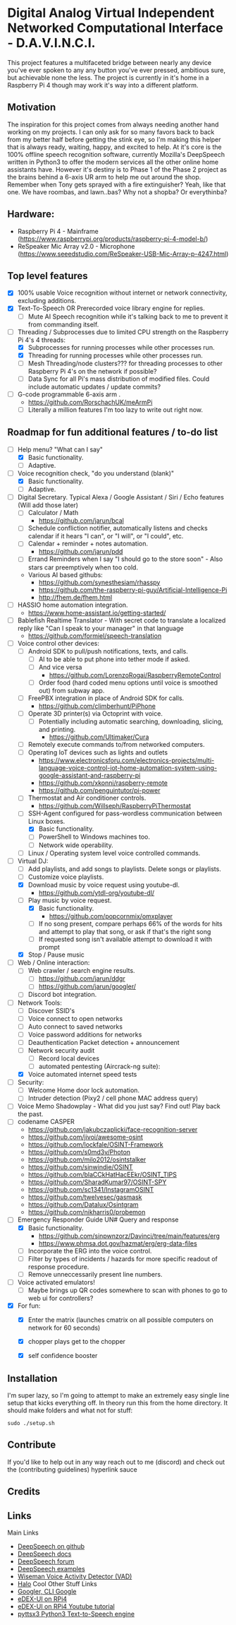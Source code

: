 # Digital Analog Virtual Independent Networked Computational Interface - D.A.V.I.N.C.I.
This project features a multifaceted bridge between nearly any device you've ever spoken to any any button you've ever pressed, ambitious sure, but achievable none the less. The project is currently in it's home in a Raspberry Pi 4 though may work it's way into a different platform.

## Motivation
The inspiration for this project comes from always needing another hand working on my projects. I can only ask for so many favors back to back from my better half before getting the stink eye, so I'm making this helper that is always ready, waiting, happy, and excited to help.
At it's core is the 100% offline speech recognition software, currently Mozilla's DeepSpeech written in Python3 to offer the modern services all the other online home assistants have.
However it's destiny is to Phase 1 of the Phase 2 project as the brains behind a 6-axis UR arm to help me out around the shop. Remember when Tony gets sprayed with a fire extinguisher? Yeah, like that one.
We have roombas, and lawn..bas? Why not a shopba? Or everythinba?

## Hardware:
* Raspberry Pi 4 - Mainframe (https://www.raspberrypi.org/products/raspberry-pi-4-model-b/)
* ReSpeaker Mic Array v2.0 - Microphone (https://www.seeedstudio.com/ReSpeaker-USB-Mic-Array-p-4247.html)

## Top level features
- [x] 100% usable Voice recognition without internet or network connectivity, excluding additions.
- [x] Text-To-Speech OR Prerecorded voice library engine for replies.
  - [ ] Mute AI Speech recognition while it's talking back to me to prevent it from commanding itself.
- [ ] Threading / Subprocesses due to limited CPU strength on the Raspberry Pi 4's 4 threads:
  - [x] Subprocesses for running processes while other processes run.
  - [x] Threading for running processes while other processes run.
  - [ ] Mesh Threading/node clusters??? for threading processes to other Raspberry Pi 4's on the network if possible?
  - [ ] Data Sync for all Pi's mass distribution of modified files. Could include automatic updates / update commits?
- [ ] G-code programmable 6-axis arm .
  * https://github.com/RorschachUK/meArmPi
  - [ ] Literally a million features I'm too lazy to write out right now.

## Roadmap for fun additional features / to-do list
- [ ] Help menu? "What can I say"
  - [x] Basic functionality.
  - [ ] Adaptive.
- [ ] Voice recognition check, "do you understand (blank)"
  - [x] Basic functionality.
  - [ ] Adaptive.
- [ ] Digital Secretary. Typical Alexa / Google Assistant / Siri / Echo features (Will add those later)
  - [ ] Calculator / Math
    * https://github.com/jarun/bcal
  - [ ] Schedule confliction notifier, automatically listens and checks calendar if it hears "I can", or "I will", or "I could", etc.
  - [ ] Calendar + reminder + notes automation.
    * https://github.com/jarun/pdd
  - [ ] Errand Reminders when I say "I should go to the store soon" - Also stars car preemptively when too cold.
  * Various AI based githubs:
    * https://github.com/synesthesiam/rhasspy
    * https://github.com/the-raspberry-pi-guy/Artificial-Intelligence-Pi
    * http://fhem.de/fhem.html
- [ ] HASSIO home automation integration.
  * https://www.home-assistant.io/getting-started/
- [ ] Bablefish Realtime Translator - With secret code to translate a localized reply like "Can I speak to your manager" in that language
  * https://github.com/formiel/speech-translation
- [ ] Voice control other devices: 
  - [ ] Android SDK to pull/push notifications, texts, and calls.
    - [ ] AI to be able to put phone into tether mode if asked.
    - [ ] And vice versa
      * https://github.com/LorenzoRogai/RaspberryRemoteControl
    - [ ] Order food (hard coded menu options until voice is smoothed out) from subway app.
  - [ ] FreePBX integration in place of Android SDK for calls.
    * https://github.com/climberhunt/PiPhone
  - [ ] Operate 3D printer(s) via Octoprint with voice.
    - [ ] Potentially including automatic searching, downloading, slicing, and printing.
      * https://github.com/Ultimaker/Cura
  - [ ] Remotely execute commands to/from networked computers.
  - [ ] Operating IoT devices such as lights and outlets
    * https://www.electronicsforu.com/electronics-projects/multi-language-voice-control-iot-home-automation-system-using-google-assistant-and-raspberry-pi
    * https://github.com/xkonni/raspberry-remote
    * https://github.com/penguintutor/pi-power
  - [ ] Thermostat and Air conditioner controls.
    * https://github.com/Willseph/RaspberryPiThermostat
  - [ ] SSH-Agent configured for pass-wordless communication between Linux boxes.
    - [x] Basic functionality.
    - [ ] PowerShell to Windows machines too.
    - [ ] Network wide operability.
  - [ ] Linux / Operating system level voice controlled commands.
- [ ] Virtual DJ:
  - [ ] Add playlists, and add songs to playlists. Delete songs or playlists.
  - [ ] Customize voice playlists.
  - [x] Download music by voice request using youtube-dl.
    * https://github.com/ytdl-org/youtube-dl/
  - [ ] Play music by voice request.
    - [x] Basic functionality.
      * https://github.com/popcornmix/omxplayer
    - [ ] If no song present, compare perhaps 66% of the words for hits and attempt to play that song, or ask if that's the right song
    - [ ] If requested song isn't available attempt to download it with prompt
  - [x] Stop / Pause music
- [ ] Web / Online interaction:
  - [ ] Web crawler / search engine results.
    - [ ] https://github.com/jarun/ddgr
    - [ ] https://github.com/jarun/googler/
  - [ ] Discord bot integration.
- [ ] Network Tools:
  - [ ] Discover SSID's
  - [ ] Voice connect to open networks
  - [ ] Auto connect to saved networks
  - [ ] Voice password additions for networks
  - [ ] Deauthentication Packet detection + announcement
  - [ ] Network security audit
    - [ ] Record local devices
    - [ ] automated pentesting (Aircrack-ng suite):
  - [x] Voice automated internet speed tests
- [ ] Security:
  - [ ] Welcome Home door lock automation.
  - [ ] Intruder detection (Pixy2 / cell phone MAC address query)
- [ ] Voice Memo Shadowplay - What did you just say? Find out! Play back the past.
- [ ] codename CASPER
  * https://github.com/jakubczaplicki/face-recognition-server
  * https://github.com/jivoi/awesome-osint
  * https://github.com/lockfale/OSINT-Framework
  * https://github.com/s0md3v/Photon
  * https://github.com/milo2012/osintstalker
  * https://github.com/sinwindie/OSINT
  * https://github.com/blaCCkHatHacEEkr/OSINT_TIPS
  * https://github.com/SharadKumar97/OSINT-SPY
  * https://github.com/sc1341/InstagramOSINT
  * https://github.com/twelvesec/gasmask
  * https://github.com/Datalux/Osintgram
  * https://github.com/nikharris0/probemon
- [ ] Emergency Responder Guide UN# Query and response
  - [x] Basic functionality.
    * https://github.com/sinpwnzorz/Davinci/tree/main/features/erg
    * https://www.phmsa.dot.gov/hazmat/erg/erg-data-files
  - [ ] Incorporate the ERG into the voice control.
  - [ ] Filter by types of incidents / hazards for more specific readout of response procedure.
  - [ ] Remove unneccessarily present line numbers.
- [ ] Voice activated emulators!
  - [ ] Maybe brings up QR codes somewhere to scan with phones to go to web ui for controllers?
- [x] For fun:
  - [x] Enter the matrix (launches cmatrix on all possible computers on network for 60 seconds)
  - [x] chopper plays get to the chopper
  - [x] self confidence booster


## Installation
I'm super lazy, so I'm going to attempt to make an extremely easy single line setup that kicks everything off. In theory run this from the home directory. It should make folders and what not for stuff:
```
sudo ./setup.sh
```

## Contribute
If you'd like to help out in any way reach out to me (discord) and check out the (contributing guidelines) hyperlink sauce

## Credits

## Links
Main Links
* [DeepSpeech on github](https://github.com/mozilla/STT)
* [DeepSpeech docs](https://deepspeech.readthedocs.io/en/latest/)
* [DeepSpeech forum](https://discourse.mozilla.org/c/mozilla-voice-stt/247)
* [DeepSpeech examples](https://github.com/mozilla/DeepSpeech-examples)
* [Wiseman Voice Activity Detector (VAD)](https://github.com/wiseman/py-webrtcvad)
* [Halo](https://pypi.org/project/halo/)
Cool Other Stuff Links
* [Googler, CLI Google](https://github.com/jarun/googler/)
* [eDEX-UI on RPi4](https://github.com/GitSquared/edex-ui)
* [eDEX-UI on RPi4 Youtube tutorial](https://www.youtube.com/watch?v=DJOAmYlDQuM)
* [pyttsx3 Python3 Text-to-Speech engine](https://pyttsx3.readthedocs.io/en/latest/engine.html)

